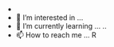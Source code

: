 - 
- 👀 I’m interested in ...
- 🌱 I’m currently learning ...
..
- 📫 How to reach me ...
R
<!---
t is a ✨ special ✨ repository because its `README.md` (this file) appears on your GitHub profile.
You can click the Preview link to take a look at your changes.
--->
